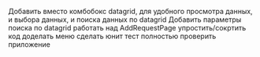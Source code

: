 Добавить вместо комбобокс datagrid, для удобного просмотра данных, и выбора данных, и поиска данных по datagrid
Добавить параметры поиска по datagrid
работать над AddRequestPage
упростить/сокртить код
доделать меню
сделать юнит тест
полностью проверить приложение
